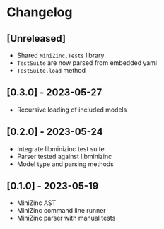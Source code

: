 # Changelog

## [Unreleased]
- Shared `MiniZinc.Tests` library
- `TestSuite` are now parsed from embedded yaml 
- `TestSuite.load` method

## [0.3.0] - 2023-05-27
- Recursive loading of included models
 
## [0.2.0] - 2023-05-24
- Integrate libminizinc test suite 
- Parser tested against libminizinc
- Model type and parsing methods

## [0.1.0] - 2023-05-19 
- MiniZinc AST
- MiniZinc command line runner
- MiniZinc parser with manual tests